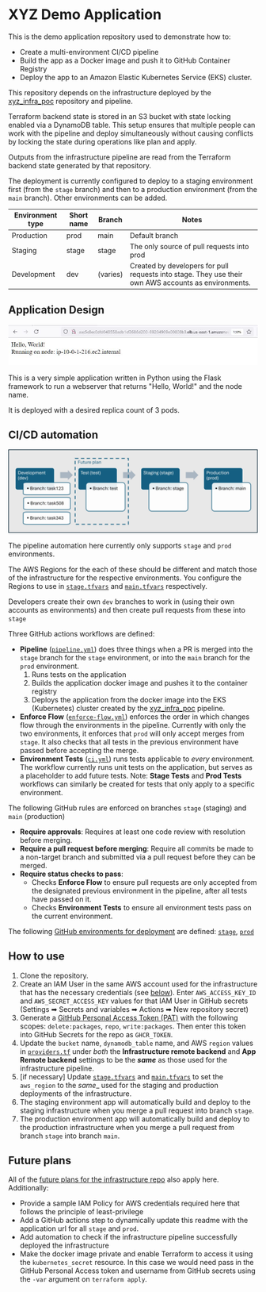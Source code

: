 # XYZ Demo Application

This is the demo application repository used to demonstrate how to:
- Create a multi-environment CI/CD pipeline
- Build the app as a Docker image and push it to GitHub Container Registry
- Deploy the app to an Amazon Elastic Kubernetes Service (EKS) cluster.

This repository depends on the infrastructure deployed by the [xyz_infra_poc](https://github.com/setheliot/xyz_infra_poc) repository and pipeline.

Terraform backend state is stored in an S3 bucket with state locking enabled via a DynamoDB table. This setup ensures that multiple people can work with the pipeline and deploy simultaneously without causing conflicts by locking the state during operations like plan and apply.

Outputs from the infrastructure pipeline are read from the Terraform backend state generated by that repository. 

The deployment is currently configured to deploy to a staging environment first (from the `stage` branch) and then to a production environment (from the `main` branch). Other environments can be added.

| Environment type    | Short name | Branch     | Notes   |
| --------            | -------    |-------     | -------        |
| Production          | prod       | main       | Default branch |
| Staging             | stage      | stage      | The only source of pull requests into prod |
| Development         | dev        | (varies)   | Created by developers for pull requests into stage. They use their own AWS accounts as environments. |

## Application Design

![application](images/app.JPG)

This is a very simple application written in Python using the Flask framework to run a webserver that returns "Hello, World!" and the node name.

It is deployed with a desired replica count of 3 pods.

## CI/CD automation

![pipeline](images/pipeline.jpg)

The pipeline automation here currently only supports `stage` and `prod` environments.

The AWS Regions for the each of these should be different and match those of the infrastructure for the respective environments. You configure the Regions to use in [`stage.tfvars`](terraform/environment/stage.tfvars) and  [`main.tfvars`](terraform/environment/main.tfvars) respectively.

Developers create their own `dev` branches to work in (using their own accounts as environments) and then create pull requests from these into `stage`

Three GitHub actions workflows are defined:

- **Pipeline** ([`pipeline.yml`](.github/workflows/pipeline.yml)) does three things when a PR is merged into the `stage` branch for the `stage` environment, or into the `main` branch for the `prod` environment.
   1. Runs tests on the application
   2. Builds the application docker image and pushes it to the container registry
   3. Deploys the application from the docker image into the EKS (Kubernetes) cluster created  by the [xyz_infra_poc](https://github.com/setheliot/xyz_infra_poc) pipeline.
- **Enforce Flow** ([`enforce-flow.yml`](.github/workflows/enforce-flow.yml)) enforces the order in which changes flow through the environments in the pipeline. Currently with only the two environments, it enforces that `prod` will only accept merges from `stage`. It also checks that all tests in the previous environment have passed before accepting the merge.
- **Environment Tests** ([`ci.yml`](.github/workflows/ci.yml)) runs tests applicable to _every_ environment. The workflow currently runs unit tests on the application, but serves as a placeholder to add future tests. Note: **Stage Tests** and **Prod Tests** workflows can similarly be created for tests that only apply to a specific environment.

The following GitHub rules are enforced on branches `stage` (staging) and `main` (production)
- **Require approvals**: Requires at least one code review with resolution before merging.
- **Require a pull request before merging**: Require all commits be made to a non-target branch and submitted via a pull request before they can be merged.
- **Require status checks to pass**:
  - Checks **Enforce Flow** to ensure pull requests are only accepted from the designated previous environment in the pipeline, after all tests have passed on it.
  - Checks **Environment Tests** to ensure all environment tests pass on the  current environment.

The following [GitHub environments for deployment](https://docs.github.com/en/actions/managing-workflow-runs-and-deployments/managing-deployments/managing-environments-for-deployment) are defined: [`stage`](https://github.com/setheliot/xyz_app_poc/deployments/stage), [`prod`](https://github.com/setheliot/xyz_app_poc/deployments/prod) 

## How to use
1. Clone the repository.
1. Create an IAM User in the same AWS account used for the infrastructure that has the necessary credentials (see [below](#future-plans)). Enter `AWS_ACCESS_KEY_ID` and `AWS_SECRET_ACCESS_KEY` values for that IAM User in GitHub secrets (Settings ➡ Secrets and variables ➡ Actions ➡ New repository secret)
1. Generate a [GitHub Personal Access Token (PAT)](https://github.com/settings/tokens) with the following scopes:  `delete:packages`, `repo`, `write:packages`. Then enter this token into GitHub Secrets for the repo as `GHCR_TOKEN`. 
1. Update the `bucket` name, `dynamodb_table` name, and AWS `region` values in [`providers.tf`](terraform/providers.tf) under  _both_ the **Infrastructure remote backend** and **App Remote backend** settings to be the ***same*** as those used for the infrastructure pipeline.
1. [if necessary] Update [`stage.tfvars`](terraform/environment/stage.tfvars) and [`main.tfvars`](terraform/environment/main.tfvars) to set the `aws_region` to the _same__ used for the staging and production deployments of the infrastructure.
1. The staging environment app will automatically build and deploy to the staging infrastructure when you merge a pull request into branch `stage`.
1. The production environment app will automatically build and deploy to the production infrastructure when you merge a pull request from branch `stage` into branch `main`.

## Future plans
All of the [future plans for the infrastructure repo](https://github.com/setheliot/xyz_infra_poc?tab=readme-ov-file#future-plans) also apply here. Additionally:
- Provide a sample IAM Policy for AWS credentials required here that follows the principle of least-privilege
- Add a GitHub actions step to dynamically update this readme with the application url for all `stage` and `prod`.
- Add automation to check if the infrastructure pipeline successfully deployed the infrastructure
- Make the docker image private and enable Terraform to access it using the `kubernetes_secret` resource. In this case we would need pass in the GitHub Personal Access token and username from GitHub secrets using the `-var` argument on `terraform apply`.

